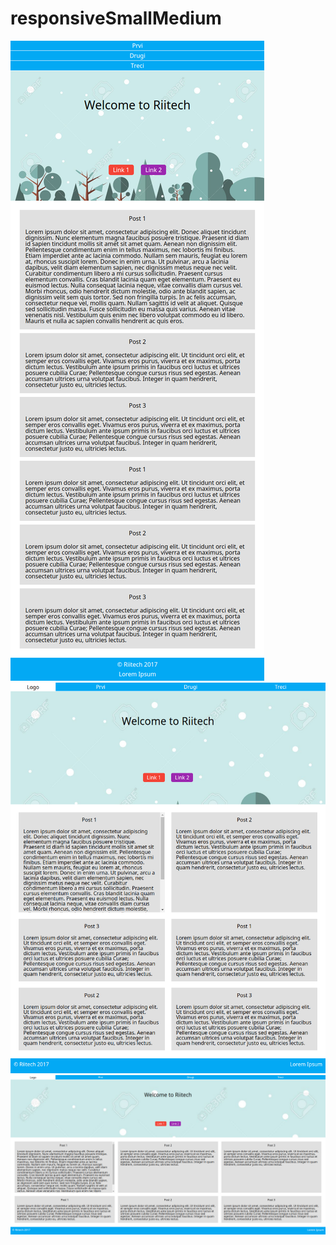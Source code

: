# responsiveSmallMedium

![Alt text](screenshots/small.png?raw=true "Small layout")
![Alt text](screenshots/medium.png?raw=true "Medium layout")
![Alt text](screenshots/large.png?raw=true "Medium layout")
